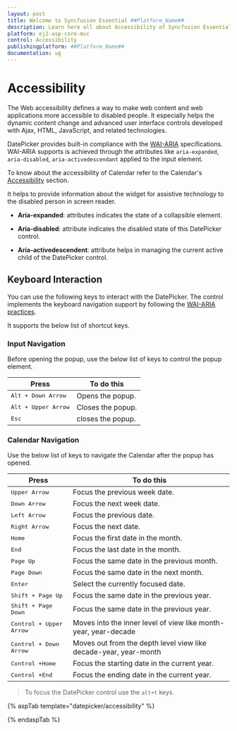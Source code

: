 ```yaml
---
layout: post
title: Welcome to Syncfusion Essential ##Platform_Name##
description: Learn here all about Accessibility of Syncfusion Essential ##Platform_Name## widgets based on HTML5 and jQuery.
platform: ej2-asp-core-mvc
control: Accessibility
publishingplatform: ##Platform_Name##
documentation: ug
---
```



# Accessibility

The Web accessibility defines a way to make web content and web applications
more accessible to disabled people. It especially helps the dynamic content change
and advanced user interface controls developed with Ajax, HTML, JavaScript, and related technologies.

DatePicker provides built-in compliance with the
[WAI-ARIA](http://www.w3.org/WAI/PF/aria-practices) specifications. WAI-ARIA
supports is achieved through the attributes
like `aria-expanded`, `aria-disabled`, `aria-activedescendant`
applied to the input element.

To know about the accessibility of Calendar refer to the Calendar's
[Accessibility](../calendar/accessibility/)
 section.

It helps to provide information about the widget
for assistive technology to the disabled person in
screen reader.

* **Aria-expanded**: attributes indicates the state of a collapsible element.

* **Aria-disabled**: attribute indicates the disabled state of this DatePicker control.

* **Aria-activedescendent**: attribute helps in managing the current active child of the DatePicker control.

## Keyboard Interaction

You can use the following keys to interact with the DatePicker.
The control implements the keyboard navigation support by following the  [WAI-ARIA practices](http://www.w3.org/WAI/PF/aria-practices).

It supports the below list of shortcut keys.

### Input Navigation

Before opening the popup, use the below list of keys to
control the popup element.

| **Press** | **To do this** |
| --- | --- |
| <kbd>Alt +  Down Arrow</kbd> | Opens the popup. |
| <kbd>Alt +  Upper Arrow</kbd> | Closes the popup.|
| <kbd>Esc</kbd> | closes the popup. |

### Calendar Navigation

Use the below list of keys to navigate the Calendar after the popup has opened.

| **Press** | **To do this** |
| --- | --- |
| <kbd>Upper Arrow</kbd>  | Focus the previous week date. |
| <kbd>Down Arrow</kbd>  | Focus the next week date. |
| <kbd>Left Arrow</kbd>  | Focus the previous date. |
| <kbd>Right Arrow</kbd>  | Focus the next date. |
| <kbd>Home</kbd>  | Focus the first date in the month. |
| <kbd>End</kbd>  | Focus the last date in the month. |
| <kbd>Page Up</kbd>  | Focus the same date in the previous month. |
| <kbd>Page Down</kbd>  | Focus the same date in the next month. |
| <kbd>Enter</kbd>  | Select the currently focused date. |
| <kbd>Shift + Page Up</kbd>  | Focus the same date in the previous year. |
| <kbd>Shift + Page Down</kbd>  | Focus the same date in the previous year. |
| <kbd>Control + Upper Arrow</kbd>  | Moves into the inner level of view like month-year, year-decade |
| <kbd>Control + Down Arrow</kbd>  | Moves out from the depth level view like decade-year, year-month |
| <kbd>Control +Home</kbd>  | Focus the starting date in the current year. |
| <kbd>Control +End</kbd>  | Focus the ending date in the current year. |

> To focus the DatePicker control use the `alt+t` keys.

{% aspTab template="datepicker/accessibility" %}

{% endaspTab %}